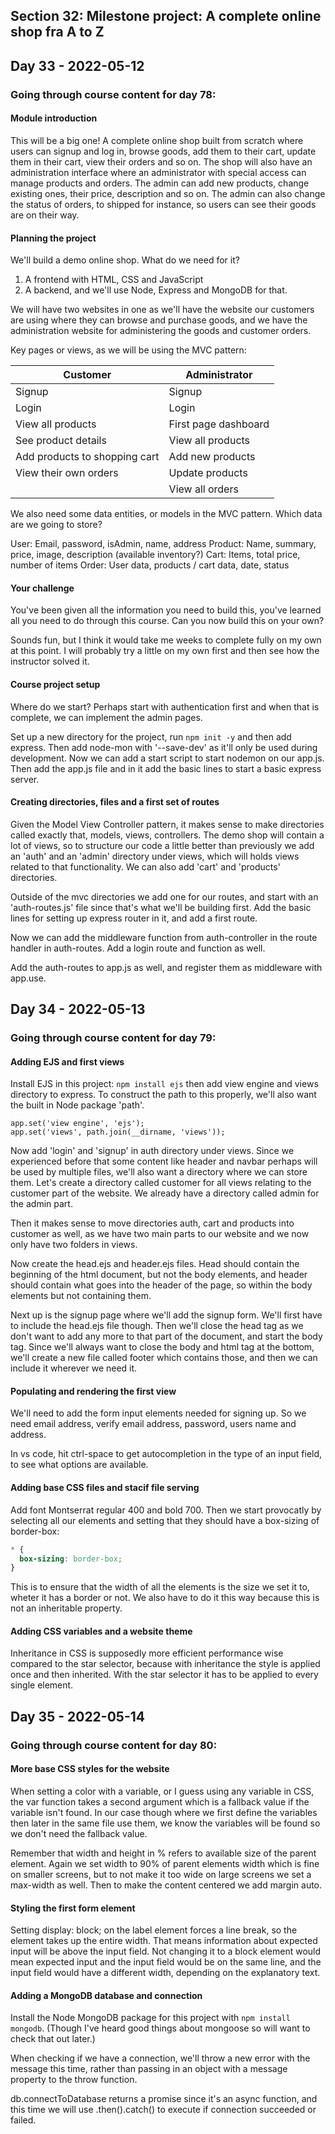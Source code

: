 ## Section 32: Milestone project: A complete online shop fra A to Z

## Day 33 - 2022-05-12

### Going through course content for day 78:

#### <b>Module introduction</b>

This will be a big one! A complete online shop built from scratch where users can signup and log in, browse goods, add them to their cart, update them in their cart, view their orders and so on. The shop will also have an administration interface where an administrator with special access can manage products and orders. The admin can add new products, change existing ones, their price, description and so on. The admin can also change the status of orders, to shipped for instance, so users can see their goods are on their way.

#### <b>Planning the project</b>

We'll build a demo online shop. What do we need for it?

1. A frontend with HTML, CSS and JavaScript
2. A backend, and we'll use Node, Express and MongoDB for that.

We will have two websites in one as we'll have the website our customers are using where they can browse and purchase goods, and we have the administration website for administering the goods and customer orders.

Key pages or views, as we will be using the MVC pattern:

| Customer                      | Administrator        |
| ----------------------------- | -------------------- |
| Signup                        | Signup               |
| Login                         | Login                |
| View all products             | First page dashboard |
| See product details           | View all products    |
| Add products to shopping cart | Add new products     |
| View their own orders         | Update products      |
|                               | View all orders      |

We also need some data entities, or models in the MVC pattern. Which data are we going to store?

User: Email, password, isAdmin, name, address
Product: Name, summary, price, image, description (available inventory?)
Cart: Items, total price, number of items
Order: User data, products / cart data, date, status

#### <b>Your challenge</b>

You've been given all the information you need to build this, you've learned all you need to do through this course. Can you now build this on your own?

Sounds fun, but I think it would take me weeks to complete fully on my own at this point. I will probably try a little on my own first and then see how the instructor solved it.

#### <b>Course project setup</b>

Where do we start? Perhaps start with authentication first and when that is complete, we can implement the admin pages.

Set up a new directory for the project, run `npm init -y` and then add express. Then add node-mon with '--save-dev' as it'll only be used during development. Now we can add a start script to start nodemon on our app.js. Then add the app.js file and in it add the basic lines to start a basic express server.

#### <b>Creating directories, files and a first set of routes</b>

Given the Model View Controller pattern, it makes sense to make directories called exactly that, models, views, controllers. The demo shop will contain a lot of views, so to structure our code a little better than previously we add an 'auth' and an 'admin' directory under views, which will holds views related to that functionality. We can also add 'cart' and 'products' directories.

Outside of the mvc directories we add one for our routes, and start with an 'auth-routes.js' file since that's what we'll be building first. Add the basic lines for setting up express router in it, and add a first route.

Now we can add the middleware function from auth-controller in the route handler in auth-routes. Add a login route and function as well.

Add the auth-routes to app.js as well, and register them as middleware with app.use.

## Day 34 - 2022-05-13

### Going through course content for day 79:

#### <b>Adding EJS and first views</b>

Install EJS in this project: `npm install ejs` then add view engine and views directory to express. To construct the path to this properly, we'll also want the built in Node package 'path'.

```JS
app.set('view engine', 'ejs');
app.set('views', path.join(__dirname, 'views'));
```

Now add 'login' and 'signup' in auth directory under views. Since we experienced before that some content like header and navbar perhaps will be used by multiple files, we'll also want a directory where we can store them. Let's create a directory called customer for all views relating to the customer part of the website. We already have a directory called admin for the admin part.

Then it makes sense to move directories auth, cart and products into customer as well, as we have two main parts to our website and we now only have two folders in views.

Now create the head.ejs and header.ejs files. Head should contain the beginning of the html document, but not the body elements, and header should contain what goes into the header of the page, so within the body elements but not containing them.

Next up is the signup page where we'll add the signup form. We'll first have to include the head.ejs file though. Then we'll close the head tag as we don't want to add any more to that part of the document, and start the body tag. Since we'll always want to close the body and html tag at the bottom, we'll create a new file called footer which contains those, and then we can include it wherever we need it.

#### <b>Populating and rendering the first view</b>

We'll need to add the form input elements needed for signing up. So we need email address, verify email address, password, users name and address.

In vs code, hit ctrl-space to get autocompletion in the type of an input field, to see what options are available.

#### <b>Adding base CSS files and stacif file serving</b>

Add font Montserrat regular 400 and bold 700. Then we start provocatly by selecting all our elements and setting that they should have a box-sizing of border-box:

```CSS
* {
  box-sizing: border-box;
}
```

This is to ensure that the width of all the elements is the size we set it to, wheter it has a border or not. We also have to do it this way because this is not an inheritable property.

#### <b>Adding CSS variables and a website theme</b>
Inheritance in CSS is supposedly more efficient performance wise compared to the star selector, because with inheritance the style is applied once and then inherited. With the star selector it has to be applied to every single element.

## Day 35 - 2022-05-14

### Going through course content for day 80:

#### <b>More base CSS styles for the website</b>

When setting a color with a variable, or I guess using any variable in CSS, the var function takes a second argument which is a fallback value if the variable isn't found. In our case though where we first define the variables then later in the same file use them, we know the variables will be found so we don't need the fallback value.

Remember that width and height in % refers to available size of the parent element. Again we set width to 90% of parent elements width which is fine on smaller screens, but to not make it too wide on large screens we set a max-width as well. Then to make the content centered we add margin auto.

#### <b>Styling the first form element</b>

Setting display: block; on the label element forces a line break, so the element takes up the entire width. That means information about expected input will be above the input field. Not changing it to a block element would mean expected input and the input field would be on the same line, and the input field would have a different width, depending on the explanatory text.

#### <b>Adding a MongoDB database and connection</b>

Install the Node MongoDB package for this project with `npm install mongodb`. (Though I've heard good things about mongoose so will want to check that out later.)

When checking if we have a connection, we'll throw a new error with the message this time, rather than passing in an object with a message property to the throw function.

db.connectToDatabase returns a promise since it's an async function, and this time we will use .then().catch() to execute if connection succeeded or failed.

